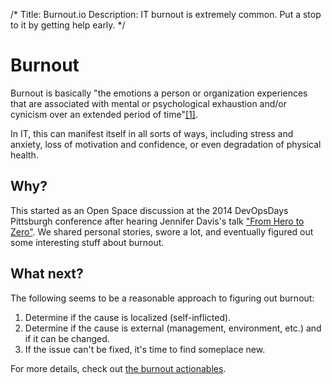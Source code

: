 /*
Title: Burnout.io
Description: IT burnout is extremely common. Put a stop to it by getting help early.
*/

# Burnout
Burnout is basically "the emotions a person or organization experiences that 
are associated with mental or psychological exhaustion and/or cynicism over an
extended period of time"<a href="http://www.itburnout.org/what-is-burnout/"
target="_blank">[1]</a>. 

In IT, this can manifest itself in all sorts of ways,
including stress and anxiety, loss of motivation and confidence, or even
degradation of physical health.

## Why?
This started as an Open Space discussion at the 2014 DevOpsDays 
Pittsburgh conference after hearing Jennifer Davis's talk <a href="http://new.livestream.com/devopsdaysorg/events/3044568/videos/52394934"
target="_blank">"From Hero to Zero"</a>. We shared personal stories, swore a lot, 
and eventually figured out some interesting stuff about burnout.

## What next?
The following seems to be a reasonable approach to figuring out burnout:

1. Determine if the cause is localized (self-inflicted).
2. Determine if the cause is external (management, environment, etc.) and if it
can be changed.
3. If the issue can't be fixed, it's time to find someplace new.

For more details, check out <a href="/actionables">the burnout actionables</a>.
